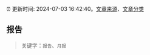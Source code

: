 :alarm_clock: 更新时间: 2024-07-03 16:42:40。[文章来源](/README.md)、[文章分类](/TAGS.md)

## 报告


> 关键字：`报告`、`月报`



